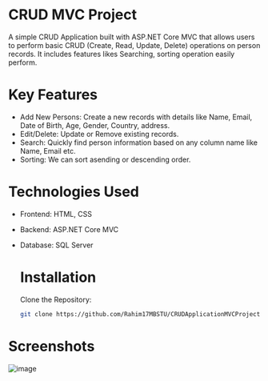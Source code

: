 # CRUD MVC Project
A simple CRUD Application built with ASP.NET Core MVC that allows users to perform basic CRUD (Create, Read, Update, Delete) operations on person records. It includes features likes Searching, sorting operation easily perform.

# Key Features
* Add New Persons: Create a new records with details like Name, Email, Date of Birth, Age, Gender, Country, address.
* Edit/Delete: Update or Remove existing records.
* Search: Quickly find person information based on any column name like Name, Email etc.
* Sorting: We can sort asending or descending order.

# Technologies Used
* Frontend: HTML, CSS
* Backend: ASP.NET Core MVC
* Database: SQL Server

  # Installation
  Clone the Repository:
     ````bash
     git clone https://github.com/Rahim17MBSTU/CRUDApplicationMVCProject.git
     ````
# Screenshots
![image](https://github.com/user-attachments/assets/db4600e9-6cfc-4bbf-8dab-4b1786a628b7)
